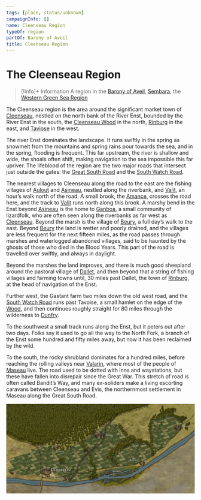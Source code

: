 ```yaml
---
tags: [place, status/unknown]
campaignInfo: []
name: Cleenseau Region
typeOf: region
partOf: Barony of Aveil
title: Cleenseau Region
---
```

# The Cleenseau Region
>[!info]+ Information
> A  region in the [Barony of Aveil](<../barony-of-aveil.md>), [Sembara](<../../sembara.md>), the [Western Green Sea Region](<../../../../western-green-sea/western-green-sea-region.md>)

The Cleenseau region is the area around the significant market town of [Cleenseau](<cleenseau/cleenseau.md>), nestled on the north bank of the River Enst, bounded by the River Enst in the south, the [Cleenseau Wood](<./cleenseau-wood.md>) in the north, [Rinburg](<../rinburg.md>) in the east, and [Taviose](<./taviose.md>) in the west.

The river Enst dominates the landscape. It runs swiftly in the spring as snowmelt from the mountains and spring rains pour towards the sea, and in the spring, flooding is frequent. This far upstream, the river is shallow and wide, the shoals often shift, making navigation to the sea impossible this far upriver. The lifeblood of the region are the two major roads that intersect just outside the gates: the [Great South Road](<../../../roads/great-south-road.md>) and the [South Watch Road](<../../../roads/south-watch-road.md>).  

The nearest villages to Cleenseau along the road to the east are the fishing villages of [Aulout](<./aulout.md>) and [Asineau](<./asineau.md>), nestled along the riverbank, and [Valit](<./valit.md>), an hour’s walk north of the road. A small brook, the [Amance](<./amance-brook.md>), crosses the road here, and the track to [Valit](<./valit.md>) runs north along this brook. A marshy bend in the Enst beyond [Asineau](<./asineau.md>) is the home to [Ganboa](<./ganboa.md>), a small community of lizardfolk, who are often seen along the riverbanks as far west as [Cleenseau](<cleenseau/cleenseau.md>). Beyond the marsh is the village of [Beury](<./beury.md>), a full day’s walk to the east. Beyond [Beury](<./beury.md>) the land is wetter and poorly drained, and the villages are less frequent for the next fifteen miles, as the road passes through marshes and waterlogged abandoned villages, said to be haunted by the ghosts of those who died in the Blood Years. This part of the road is travelled over swiftly, and always in daylight.  

Beyond the marshes the land improves, and there is much good sheepland around the pastoral village of [Dallet](<./dallet.md>), and then beyond that a string of fishing villages and farming towns until, 30 miles past Dallet, the town of [Rinburg](<../rinburg.md>), at the head of navigation of the Enst.

Further west, the Gastant farm two miles down the old west road, and the [South Watch Road](<../../../roads/south-watch-road.md>) runs past Tavoise, a small hamlet on the edge of the [Wood](<./cleenseau-wood.md>), and then continues roughly straight for 80 miles through the wilderness to [Dunfry](<../../western-marches/dunfry.md>). 

To the southwest a small track runs along the Enst, but it peters out after two days. Folks say it used to go all the way to the North Fork, a branch of the Enst some hundred and fifty miles away, but now it has been reclaimed by the wild. 

To the south, the rocky shrubland dominates for a hundred miles, before reaching the rolling valleys near [Valarin](<../../../duchy-of-maseau/valarin.md>), where most of the people of [Maseau](<../../../duchy-of-maseau/duchy-of-maseau.md>) live. The road used to be dotted with inns and waystations, but these have fallen into disrepair since the Great War. This stretch of road is often called Bandit’s Way, and many ex-soliders make a living escorting caravans between Cleenseau and Evis, the northernmost settlement in Maseau along the Great South Road.

![Cleenseau Region Map](../../../../../assets/cleenseau-region-map.jpg)

